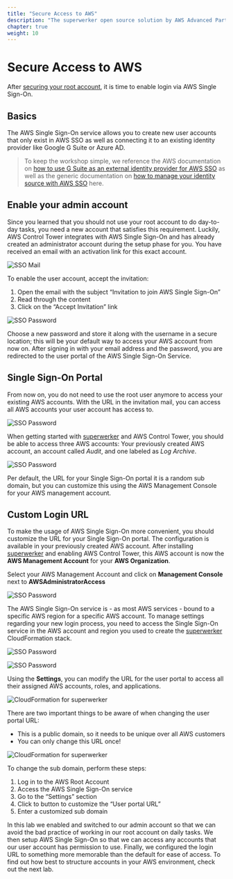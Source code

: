 ```yaml
---
title: "Secure Access to AWS"
description: "The superwerker open source solution by AWS Advanced Partners kreuzwerker and superluminar automates the setup of an AWS Cloud environment with prescriptive best practices. It enables startups and SMBs to focus on their core business - by saving setup and maintenance time and money."
chapter: true
weight: 10
---
```


# Secure Access to AWS

After [securing your root account](/labs/secure-root-account.html), it is time to enable login via AWS Single Sign-On.

## Basics

The AWS Single Sign-On service allows you to create new user accounts that only exist in AWS SSO as well as connecting it to an existing identity provider like Google G Suite or Azure AD.

> To keep the workshop simple, we reference the AWS documentation on [how to use G Suite as an external identity provider for AWS SSO](https://aws.amazon.com/blogs/security/how-to-use-g-suite-as-external-identity-provider-aws-sso/) as well as the generic documentation on [how to manage your identity source with AWS SSO](https://docs.aws.amazon.com/singlesignon/latest/userguide/manage-your-identity-source.html) here.

## Enable your admin account

Since you learned that you should not use your root account to do day-to-day tasks, you need a new account that satisfies this requirement. Luckily, AWS Control Tower integrates with AWS Single Sign-On and has already created an administrator account during the setup phase for you. You have received an email with an activation link for this exact account.

![SSO Mail](/screenshots/sso/sso-mail.png)


To enable the user account, accept the invitation:

1. Open the email with the subject “Invitation to join AWS Single Sign-On”
1. Read through the content
1. Click on the “Accept Invitation” link

![SSO Password](/screenshots/sso/sso-password.png)

Choose a new password and store it along with the username in a secure location; this will be your default way to access your AWS account from now on. After signing in with your email address and the password, you are redirected to the user portal of the AWS Single Sign-On Service.

## Single Sign-On Portal

From now on, you do not need to use the root user anymore to access your existing AWS accounts. With the URL in the invitation mail, you can access all AWS accounts your user account has access to.

![SSO Password](/screenshots/sso/sso-portal.png)

When getting started with [superwerker] and AWS Control Tower, you should be able to access three AWS accounts: Your previously created AWS account, an account called _Audit_, and one labeled as _Log Archive_.

![SSO Password](/screenshots/sso/sso-portal-accounts.png)

Per default, the URL for your Single Sign-On portal it is a random sub domain, but you can customize this using the AWS Management Console for your AWS management account.


## Custom Login URL

To make the usage of AWS Single Sign-On more convenient, you should customize the URL for your Single Sign-On portal. The configuration is available in your previously created AWS account. After installing [superwerker] and enabling AWS Control Tower, this AWS account is now the **AWS Management Account** for your **AWS Organization**.

Select your AWS Management Account and click on **Management Console** next to **AWSAdministratorAccess**

![SSO Password](/screenshots/sso/sso-management.png)

The AWS Single Sign-On service is - as most AWS services - bound to a specific AWS region for a specific AWS account. To manage settings regarding your new login process, you need to access the Single Sign-On service in the AWS account and region you used to create the [superwerker] CloudFormation stack.

![SSO Password](/screenshots/sso/sso-console.png)

![SSO Password](/screenshots/sso/sso-dashboard.png)

Using the **Settings**, you can modify the URL for the user portal to access all their assigned AWS accounts, roles, and applications.

![CloudFormation for superwerker](/screenshots/sso/custom-domain.png)

There are two important things to be aware of when changing the user portal URL:

- This is a public domain, so it needs to be unique over all AWS customers
- You can only change this URL once!

![CloudFormation for superwerker](/screenshots/sso/sso-change-subdomain.png)

To change the sub domain, perform these steps:

1. Log in to the AWS Root Account
1. Access the AWS Single Sign-On service
1. Go to the “Settings” section
1. Click to button to customize the “User portal URL”
1. Enter a customized sub domain

In this lab we enabled and switched to our admin account so that we can avoid the bad practice of working in our root account on daily tasks. We then setup AWS Single Sign-On so that we can access any accounts that our user account has permission to use. Finally, we configured the login URL to something more memorable than the default for ease of access. To find out how best to structure accounts in your AWS environment, check out the next lab.

[superwerker]: https://github.com/superwerker/superwerker
